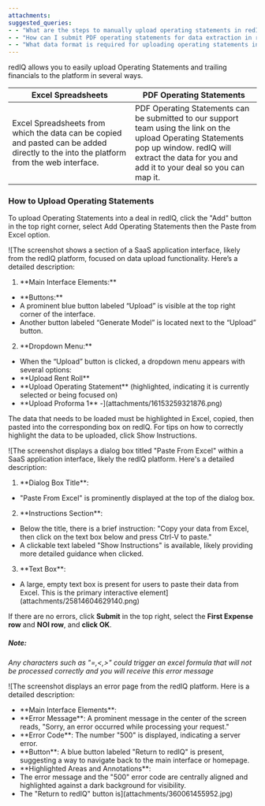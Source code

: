```yaml
---
attachments: 
suggested_queries:
- - "What are the steps to manually upload operating statements in redIQ?"
- - "How can I submit PDF operating statements for data extraction in redIQ?"
- - "What data format is required for uploading operating statements in redIQ?"
---
```

redIQ allows you to easily upload Operating Statements and trailing financials to the platform in several ways.

| **Excel Spreadsheets** | **PDF Operating Statements** |
| --- | --- |
| Excel Spreadsheets from which the data can be copied and pasted can be added directly to the into the platform from the web interface. | PDF Operating Statements can be submitted to our support team using the link on the upload Operating Statements pop up window. redIQ will extract the data for you and add it to your deal so you can map it. |

### **How to Upload Operating Statements**

To upload Operating Statements into a deal in redIQ, click the "Add" button in the top right corner, select Add Operating Statements then the Paste from Excel option.

![The screenshot shows a section of a SaaS application interface, likely from the redIQ platform, focused on data upload functionality. Here’s a detailed description:
1. \*\*Main Interface Elements:\*\*
- \*\*Buttons:\*\*
- A prominent blue button labeled “Upload” is visible at the top right corner of the interface.
- Another button labeled “Generate Model” is located next to the “Upload” button.
2. \*\*Dropdown Menu:\*\*
- When the “Upload” button is clicked, a dropdown menu appears with several options:
- \*\*Upload Rent Roll\*\*
- \*\*Upload Operating Statement\*\* (highlighted, indicating it is currently selected or being focused on)
- \*\*Upload Proforma 1\*\*
-](attachments/16153259321876.png)

The data that needs to be loaded must be highlighted in Excel, copied, then pasted into the corresponding box on redIQ. For tips on how to correctly highlight the data to be uploaded, click Show Instructions.

![The screenshot displays a dialog box titled "Paste From Excel" within a SaaS application interface, likely the redIQ platform. Here's a detailed description:
1. \*\*Dialog Box Title\*\*:
- "Paste From Excel" is prominently displayed at the top of the dialog box.
2. \*\*Instructions Section\*\*:
- Below the title, there is a brief instruction: "Copy your data from Excel, then click on the text box below and press Ctrl-V to paste."
- A clickable text labeled "Show Instructions" is available, likely providing more detailed guidance when clicked.
3. \*\*Text Box\*\*:
- A large, empty text box is present for users to paste their data from Excel. This is the primary interactive element](attachments/25814604629140.png)

If there are no errors, click **Submit** in the top right, select the **First Expense row** and **NOI row**, and **click OK**.

##### **Note:**

*Any characters such as "=,<,>" could trigger an excel formula that will not be processed correctly and you will receive this error message*

![The screenshot displays an error page from the redIQ platform. Here is a detailed description:
- \*\*Main Interface Elements\*\*:
- \*\*Error Message\*\*: A prominent message in the center of the screen reads, "Sorry, an error occurred while processing your request."
- \*\*Error Code\*\*: The number "500" is displayed, indicating a server error.
- \*\*Button\*\*: A blue button labeled "Return to redIQ" is present, suggesting a way to navigate back to the main interface or homepage.
- \*\*Highlighted Areas and Annotations\*\*:
- The error message and the "500" error code are centrally aligned and highlighted against a dark background for visibility.
- The "Return to redIQ" button is](attachments/360061455952.jpg)